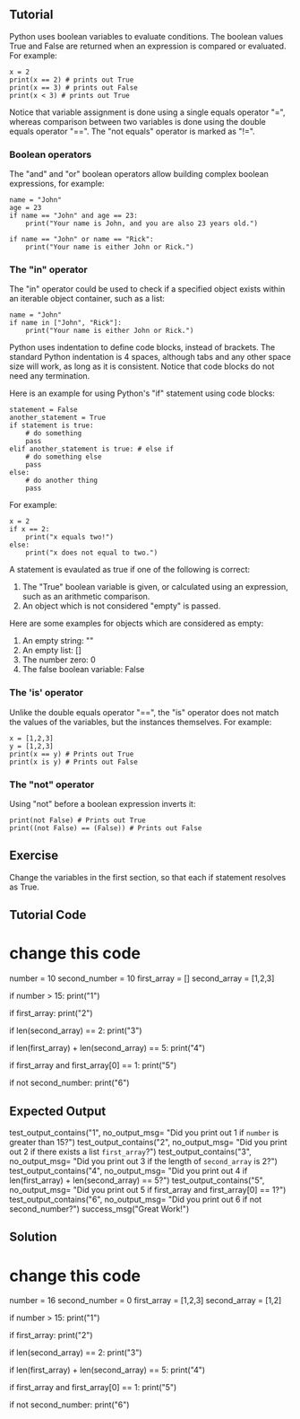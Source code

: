 Tutorial
--------

Python uses boolean variables to evaluate conditions. The boolean values True and False are returned when an expression is compared or evaluated. For example:

    x = 2
    print(x == 2) # prints out True
    print(x == 3) # prints out False
    print(x < 3) # prints out True

Notice that variable assignment is done using a single equals operator "=", whereas comparison between two variables is done using the double equals operator "==". The "not equals" operator is marked as "!=".

### Boolean operators

The "and" and "or" boolean operators allow building complex boolean expressions, for example:

    name = "John"
    age = 23
    if name == "John" and age == 23:
        print("Your name is John, and you are also 23 years old.")

    if name == "John" or name == "Rick":
        print("Your name is either John or Rick.")

### The "in" operator

The "in" operator could be used to check if a specified object exists within an iterable object container, such as a list:

    name = "John"
    if name in ["John", "Rick"]:
        print("Your name is either John or Rick.")

Python uses indentation to define code blocks, instead of brackets. The standard Python indentation is 4 spaces, although tabs and any other space size will work, as long as it is consistent. Notice that code blocks do not need any termination.

Here is an example for using Python's "if" statement using code blocks:

    statement = False
    another_statement = True
    if statement is true:
        # do something
        pass
    elif another_statement is true: # else if
        # do something else
        pass
    else:
        # do another thing
        pass

For example:

    x = 2
    if x == 2:
        print("x equals two!")
    else:
        print("x does not equal to two.")

A statement is evaulated as true if one of the following is correct:
1. The "True" boolean variable is given, or calculated using an expression, such as an arithmetic comparison.
2. An object which is not considered "empty" is passed.

Here are some examples for objects which are considered as empty:
1. An empty string: ""
2. An empty list: []
3. The number zero: 0
4. The false boolean variable: False

### The 'is' operator

Unlike the double equals operator "==", the "is" operator does not match the values of the variables, but the instances themselves. For example:

    x = [1,2,3]
    y = [1,2,3]
    print(x == y) # Prints out True
    print(x is y) # Prints out False

### The "not" operator

Using "not" before a boolean expression inverts it:

    print(not False) # Prints out True
    print((not False) == (False)) # Prints out False

Exercise
--------

Change the variables in the first section, so that each if statement resolves as True.

Tutorial Code
-------------

# change this code
number = 10
second_number = 10
first_array = []
second_array = [1,2,3]

if number > 15:
    print("1")

if first_array:
    print("2")

if len(second_array) == 2:
    print("3")

if len(first_array) + len(second_array) == 5:
    print("4")

if first_array and first_array[0] == 1:
    print("5")

if not second_number:
    print("6")

Expected Output
---------------

test_output_contains("1", no_output_msg= "Did you print out 1 if `number` is greater than 15?")
test_output_contains("2", no_output_msg= "Did you print out 2 if there exists a list `first_array`?")
test_output_contains("3", no_output_msg= "Did you print out 3 if the length of `second_array` is 2?")
test_output_contains("4", no_output_msg= "Did you print out 4 if len(first_array) + len(second_array) == 5?")
test_output_contains("5", no_output_msg= "Did you print out 5 if first_array and first_array[0] == 1?")
test_output_contains("6", no_output_msg= "Did you print out 6 if not second_number?")
success_msg("Great Work!")

Solution
--------

# change this code
number = 16
second_number = 0
first_array = [1,2,3]
second_array = [1,2]

if number > 15:
    print("1")

if first_array:
    print("2")

if len(second_array) == 2:
    print("3")

if len(first_array) + len(second_array) == 5:
    print("4")

if first_array and first_array[0] == 1:
    print("5")

if not second_number:
    print("6")
